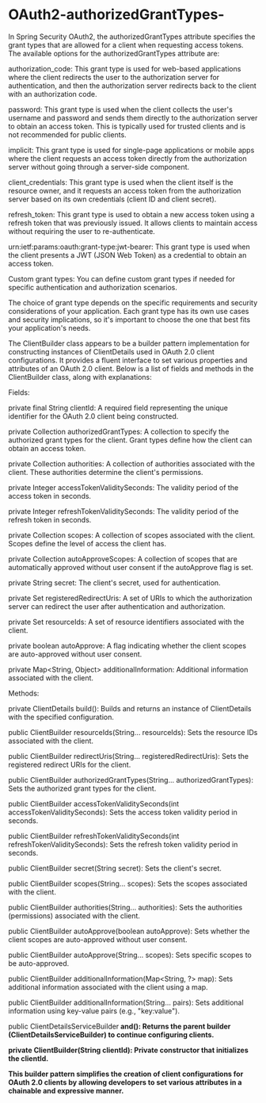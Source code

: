 # OAuth2-authorizedGrantTypes-
In Spring Security OAuth2, the authorizedGrantTypes attribute specifies the grant types that are allowed for a client when requesting access tokens. The available options for the authorizedGrantTypes attribute are:

authorization_code: This grant type is used for web-based applications where the client redirects the user to the authorization server for authentication, and then the authorization server redirects back to the client with an authorization code.

password: This grant type is used when the client collects the user's username and password and sends them directly to the authorization server to obtain an access token. This is typically used for trusted clients and is not recommended for public clients.

implicit: This grant type is used for single-page applications or mobile apps where the client requests an access token directly from the authorization server without going through a server-side component.

client_credentials: This grant type is used when the client itself is the resource owner, and it requests an access token from the authorization server based on its own credentials (client ID and client secret).

refresh_token: This grant type is used to obtain a new access token using a refresh token that was previously issued. It allows clients to maintain access without requiring the user to re-authenticate.

urn:ietf:params:oauth:grant-type:jwt-bearer: This grant type is used when the client presents a JWT (JSON Web Token) as a credential to obtain an access token.

Custom grant types: You can define custom grant types if needed for specific authentication and authorization scenarios.

The choice of grant type depends on the specific requirements and security considerations of your application. Each grant type has its own use cases and security implications, so it's important to choose the one that best fits your application's needs.

The ClientBuilder class appears to be a builder pattern implementation for constructing instances of ClientDetails used in OAuth 2.0 client configurations. It provides a fluent interface to set various properties and attributes of an OAuth 2.0 client. Below is a list of fields and methods in the ClientBuilder class, along with explanations:

Fields:

private final String clientId: A required field representing the unique identifier for the OAuth 2.0 client being constructed.

private Collection<String> authorizedGrantTypes: A collection to specify the authorized grant types for the client. Grant types define how the client can obtain an access token.

private Collection<String> authorities: A collection of authorities associated with the client. These authorities determine the client's permissions.

private Integer accessTokenValiditySeconds: The validity period of the access token in seconds.

private Integer refreshTokenValiditySeconds: The validity period of the refresh token in seconds.

private Collection<String> scopes: A collection of scopes associated with the client. Scopes define the level of access the client has.

private Collection<String> autoApproveScopes: A collection of scopes that are automatically approved without user consent if the autoApprove flag is set.

private String secret: The client's secret, used for authentication.

private Set<String> registeredRedirectUris: A set of URIs to which the authorization server can redirect the user after authentication and authorization.

private Set<String> resourceIds: A set of resource identifiers associated with the client.

private boolean autoApprove: A flag indicating whether the client scopes are auto-approved without user consent.

private Map<String, Object> additionalInformation: Additional information associated with the client.

Methods:

private ClientDetails build(): Builds and returns an instance of ClientDetails with the specified configuration.

public ClientBuilder resourceIds(String... resourceIds): Sets the resource IDs associated with the client.

public ClientBuilder redirectUris(String... registeredRedirectUris): Sets the registered redirect URIs for the client.

public ClientBuilder authorizedGrantTypes(String... authorizedGrantTypes): Sets the authorized grant types for the client.

public ClientBuilder accessTokenValiditySeconds(int accessTokenValiditySeconds): Sets the access token validity period in seconds.

public ClientBuilder refreshTokenValiditySeconds(int refreshTokenValiditySeconds): Sets the refresh token validity period in seconds.

public ClientBuilder secret(String secret): Sets the client's secret.

public ClientBuilder scopes(String... scopes): Sets the scopes associated with the client.

public ClientBuilder authorities(String... authorities): Sets the authorities (permissions) associated with the client.

public ClientBuilder autoApprove(boolean autoApprove): Sets whether the client scopes are auto-approved without user consent.

public ClientBuilder autoApprove(String... scopes): Sets specific scopes to be auto-approved.

public ClientBuilder additionalInformation(Map<String, ?> map): Sets additional information associated with the client using a map.

public ClientBuilder additionalInformation(String... pairs): Sets additional information using key-value pairs (e.g., "key:value").

public ClientDetailsServiceBuilder<B> and(): Returns the parent builder (ClientDetailsServiceBuilder) to continue configuring clients.

private ClientBuilder(String clientId): Private constructor that initializes the clientId.

This builder pattern simplifies the creation of client configurations for OAuth 2.0 clients by allowing developers to set various attributes in a chainable and expressive manner.  


